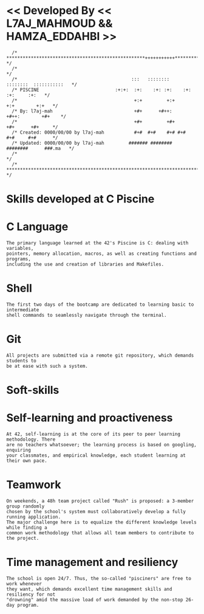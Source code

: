 << Developed By << L7AJ_MAHMOUD && HAMZA_EDDAHBI >>
============================================================
	  /* ***************************************************+++++++++++******************* */
	  /*                                                                                   */
	  /*                                	      :::   ::::::::   ::::::::  :::::::::::   */ 
	  /* PISCINE                      	    :+:+:  :+:    :+: :+:    :+: :+:     :+:   */ 
	  /*                                           +:+         +:+        +:+        +:+   */ 
	  /* By: l7aj-mah                              +#+      +#++:      +#++:        +#+    */ 
	  /*                                           +#+         +#+        +#+      +#+     */ 
	  /* Created: 0000/00/00 by l7aj-mah           #+#  #+#    #+# #+#    #+#     #+#      */ 
	  /* Updated: 0000/00/00 by l7aj-mah         ####### ########   ########      ###.ma   */ 
	  /*           	                                                                       */ 
	  /* ********************************************************************************* */
Skills developed at C Piscine
=============================
  # C Language
	The primary language learned at the 42's Piscine is C: dealing with variables,
	pointers, memory allocation, macros, as well as creating functions and programs,
	including the use and creation of libraries and Makefiles.
 
 # Shell
	The first two days of the bootcamp are dedicated to learning basic to intermediate
	shell commands to seamlessly navigate through the terminal.

 # Git
	All projects are submitted via a remote git repository, which demands students to
	be at ease with such a system.
Soft-skills
===========
# Self-learning and proactiveness
	At 42, self-learning is at the core of its peer to peer learning methodology. There
	are no teachers whatsoever; the learning process is based on googling, enquiring
	your classmates, and empirical knowledge, each student learning at their own pace.

# Teamwork
	On weekends, a 48h team project called "Rush" is proposed: a 3-member group randomly
	chosen by the school's system must collaboratively develop a fully running application.
	The major challenge here is to equalize the different knowledge levels while finding a
	common work methodology that allows all team members to contribute to the project.

# Time management and resiliency
	The school is open 24/7. Thus, the so-called "pisciners" are free to work whenever
	they want, which demands excellent time management skills and resiliency for not
	"drowning" amid the massive load of work demanded by the non-stop 26-day program.
